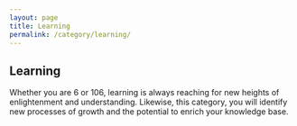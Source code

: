 ```yaml
---
layout: page
title: Learning
permalink: /category/learning/
---
```


<h2>Learning</h2>
<p>Whether you are 6 or 106, learning is always reaching for new heights of enlightenment and understanding. Likewise, this category, you will identify new processes of growth and the potential to enrich your knowledge base.</p>

